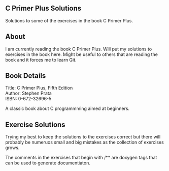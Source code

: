 C Primer Plus Solutions
-----------------------
Solutions to some of the exercises in the book C Primer Plus.

About
-----
I am currently reading the book C Primer Plus. Will put my solutions to
exercises in the book here. Might be useful to others that are reading the book and it forces me to learn Git.

Book Details
------------
Title: C Primer Plus, Fifth Edition  
Author: Stephen Prata  
ISBN: 0-672-32696-5  

A classic book about C programmming aimed at beginners.

Exercise Solutions
------------------
Trying my best to keep the solutions to the exercises correct but there will probably be numeruos small and big mistakes as the collection of exercises grows.

The comments in the exercises that begin with /** are doxygen tags that can be used to generate documentiaton.
